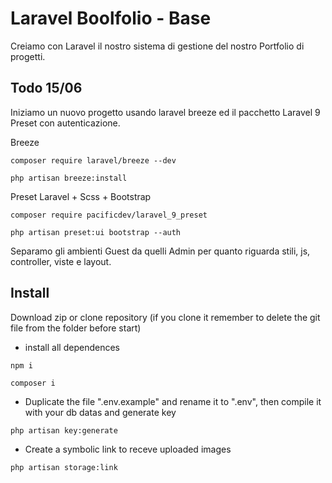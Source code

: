 # Laravel Boolfolio - Base

Creiamo con Laravel il nostro sistema di gestione del nostro Portfolio di progetti.

## Todo 15/06

Iniziamo un nuovo progetto usando laravel breeze ed il pacchetto Laravel 9 Preset con autenticazione.

Breeze
```
composer require laravel/breeze --dev

php artisan breeze:install
```

Preset Laravel + Scss + Bootstrap
```
composer require pacificdev/laravel_9_preset

php artisan preset:ui bootstrap --auth
```
Separamo gli ambienti Guest da quelli Admin per quanto riguarda stili, js, controller, viste e layout.


## Install

Download zip or clone repository (if you clone it remember to delete the git file from the folder before start)

- install all dependences

```
npm i 

composer i 

```

- Duplicate the file  ".env.example" and rename it to ".env", then compile it with your db datas and generate key

```
php artisan key:generate
```

- Create a symbolic link to receve uploaded images

```
php artisan storage:link
```
